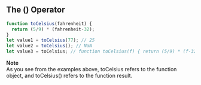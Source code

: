 ## The () Operator
```javascript
function toCelsius(fahrenheit) {
  return (5/9) * (fahrenheit-32);
}
let value1 = toCelsius(77); // 25
let value2 = toCelsius(); // NaN
let value3 = toCelsius; // function toCelsius(f) { return (5/9) * (f-32); }
```

**Note**  
As you see from the examples above, toCelsius refers to the function object, and toCelsius() refers to the function result.
